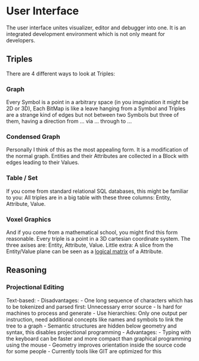 # User Interface
The user interface unites visualizer, editor and debugger into one.
It is an integrated development environment which is not only meant for developers.


## Triples
There are 4 different ways to look at Triples:

### Graph
Every Symbol is a point in a arbitrary space (in you imagination it might be 2D or 3D),
Each BitMap is like a leave hanging from a Symbol
and Triples are a strange kind of edges but not between two Symbols but three of them,
having a direction from ... via ... through to ...

### Condensed Graph
Personally I think of this as the most appealing form.
It is a modification of the normal graph.
Entities and their Attributes are collected in a Block with edges leading to their Values.

### Table / Set
If you come from standard relational SQL databases,
this might be familiar to you:
All triples are in a big table with these three columns: Entity, Attribute, Value.

### Voxel Graphics
And if you come from a mathematical school, you might find this form reasonable.
Every triple is a point in a 3D cartesian coordinate system.
The three axises are: Entity, Attribute, Value.
Little extra: A slice from the Entity/Value plane can be seen as a
[logical matrix](https://en.wikipedia.org/wiki/First-order_logic#Examples)
of a Attribute.


## Reasoning

### Projectional Editing
Text-based:
    - Disadvantages:
        - One long sequence of characters which has to be tokenized and parsed first: Unnecessary error source
        - Is hard for machines to process and generate
        - Use hierarchies: Only one output per instruction, need additional concepts like names and symbols to link the tree to a graph
        - Semantic structures are hidden below geometry and syntax, this disables projectional programming
    - Advantages:
        - Typing with the keyboard can be faster and more compact than graphical programming using the mouse
        - Geometry improves orientation inside the source code for some people
        - Currently tools like GIT are optimized for this
